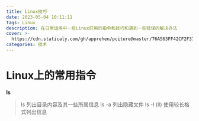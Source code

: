 ```yaml
---
title: Linux技巧
date: 2023-05-04 10:11:11
tags: Linux
description: 在日常运用中一些Linux好用的指令和技巧和遇到一些错误的解决办法
cover: >-
  https://cdn.staticaly.com/gh/apprehen/pciture@master/76A563FF42CF2F3735174A1CA66107AD.6iplu6wony40.webp
categories: 技术
---
```


# Linux上的常用指令

**ls**

> ls 列出目录内容及其一些所属信息
> ls -a 列出隐藏文件
> ls -l (ll) 使用较长格式列出信息